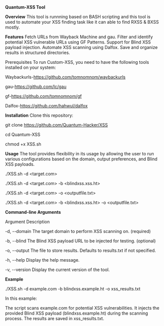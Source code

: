 **Quantum-XSS Tool**

**Overview**
This tool is runnning based on BASH scripting and this tool is used to automate your XSS finding task like it can able to find RXSS & BXSS mostly.

**Features**
Fetch URLs from Wayback Machine and gau.
Filter and identify potential XSS vulnerable URLs using GF Patterns.
Support for Blind XSS payload injection.
Automate XSS scanning using Dalfox.
Save and organize results in structured directories.

Prerequisites
To run Custom-XSS, you need to have the following tools installed on your system:

Waybackurls-https://github.com/tomnomnom/waybackurls

gau-https://github.com/lc/gau

gf-https://github.com/tomnomnom/gf

Dalfox-https://github.com/hahwul/dalfox



**Installation**
Clone this repository:

git clone https://github.com/Quantum-Hacker/XSS

cd Quantum-XSS

chmod +x XSS.sh

**Usage**
The tool provides flexibility in its usage by allowing the user to run various configurations based on the domain, output preferences, and Blind XSS payloads.


./XSS.sh -d <target.com>

./XSS.sh -d <target.com> -b <blindxss.xss.ht>

./XSS.sh -d <target.com> -o <outputfile.txt>

./XSS.sh -d <target.com> -b <blindxss.xss.ht> -o <outputfile.txt>



**Command-line Arguments**

Argument        Description

-d, --domain    The target domain to perform XSS scanning on. (required)

-b, --blind     The Blind XSS payload URL to be injected for testing. (optional)

-o, --output    The file to store results. Defaults to results.txt if not specified.

-h, --help      Display the help message.

-v, --version   Display the current version of the tool.




**Example**

./XSS.sh -d example.com -b blindxss.example.ht -o xss_results.txt

In this example:

The script scans example.com for potential XSS vulnerabilities.
It injects the provided Blind XSS payload (blindxss.example.ht) during the scanning process.
The results are saved in xss_results.txt.
